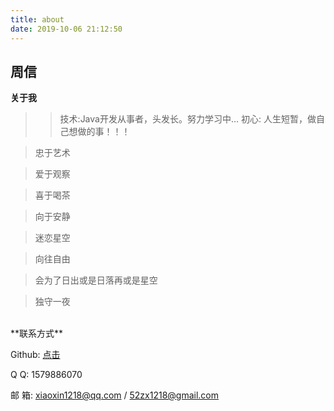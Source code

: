 ```yaml
---
title: about
date: 2019-10-06 21:12:50
---
```

## 周信 
**关于我**
>>技术:Java开发从事者，头发长。努力学习中…
>>初心: 人生短暂，做自己想做的事！！！

>忠于艺术

>爱于观察

>喜于喝茶

>向于安静

>迷恋星空

>向往自由

>会为了日出或是日落再或是星空

>独守一夜

<br/>
**联系方式**

Github: [点击](https://github.com/1579886070/)

Q    Q: 1579886070

邮  箱: xiaoxin1218@qq.com / 52zx1218@gmail.com

